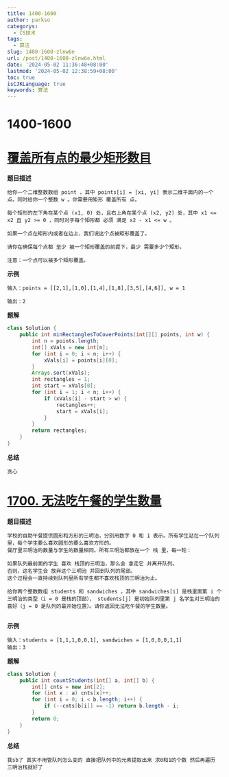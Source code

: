 ```yaml
---
title: 1400-1600
author: parkso
categorys:
  - CS技术
tags:
  - 算法
slug: 1400-1600-zlnw6e
url: /post/1400-1600-zlnw6e.html
date: '2024-05-02 11:36:48+08:00'
lastmod: '2024-05-02 12:38:59+08:00'
toc: true
isCJKLanguage: true
keywords: 算法
---
```


# 1400-1600

# [覆盖所有点的最少矩形数目](https://leetcode.cn/problems/minimum-rectangles-to-cover-points/)

**题目描述**

```
给你一个二维整数数组 point ，其中 points[i] = [xi, yi] 表示二维平面内的一个点。同时给你一个整数 w 。你需要用矩形 覆盖所有 点。

每个矩形的左下角在某个点 (x1, 0) 处，且右上角在某个点 (x2, y2) 处，其中 x1 <= x2 且 y2 >= 0 ，同时对于每个矩形都 必须 满足 x2 - x1 <= w 。

如果一个点在矩形内或者在边上，我们说这个点被矩形覆盖了。

请你在确保每个点都 至少 被一个矩形覆盖的前提下，最少 需要多少个矩形。

注意：一个点可以被多个矩形覆盖。
```

**示例**

```
输入：points = [[2,1],[1,0],[1,4],[1,8],[3,5],[4,6]], w = 1

输出：2
```

**题解**

```java
class Solution {
    public int minRectanglesToCoverPoints(int[][] points, int w) {
        int n = points.length;
        int[] xVals = new int[n];
        for (int i = 0; i < n; i++) {
            xVals[i] = points[i][0];
        }
        Arrays.sort(xVals);
        int rectangles = 1;
        int start = xVals[0];
        for (int i = 1; i < n; i++) {
            if (xVals[i] - start > w) {
                rectangles++;
                start = xVals[i];
            }
        }
        return rectangles;
    }
}


```

**总结**

```plaintext
贪心
```

# [1700. 无法吃午餐的学生数量](https://leetcode.cn/problems/number-of-students-unable-to-eat-lunch/)

**题目描述**

```
学校的自助午餐提供圆形和方形的三明治，分别用数字 0 和 1 表示。所有学生站在一个队列里，每个学生要么喜欢圆形的要么喜欢方形的。
餐厅里三明治的数量与学生的数量相同。所有三明治都放在一个 栈 里，每一轮：

如果队列最前面的学生 喜欢 栈顶的三明治，那么会 拿走它 并离开队列。
否则，这名学生会 放弃这个三明治 并回到队列的尾部。
这个过程会一直持续到队列里所有学生都不喜欢栈顶的三明治为止。

给你两个整数数组 students 和 sandwiches ，其中 sandwiches[i] 是栈里面第 i​​​​​​ 个三明治的类型（i = 0 是栈的顶部）， students[j] 是初始队列里第 j​​​​​​ 名学生对三明治的喜好（j = 0 是队列的最开始位置）。请你返回无法吃午餐的学生数量。


```

**示例**

```
输入：students = [1,1,1,0,0,1], sandwiches = [1,0,0,0,1,1]
输出：3
```

**题解**

```java
class Solution {
    public int countStudents(int[] a, int[] b) {
        int[] cnts = new int[2];
        for (int x : a) cnts[x]++;
        for (int i = 0; i < b.length; i++) {
            if (--cnts[b[i]] == -1) return b.length - i;
        }
        return 0;
    }
}

```

**总结**

```plaintext
我sb了 其实不用管队列怎么变的 直接把队列中的元素提取出来 求0和1的个数 然后再遍历
三明治栈就好了
```
